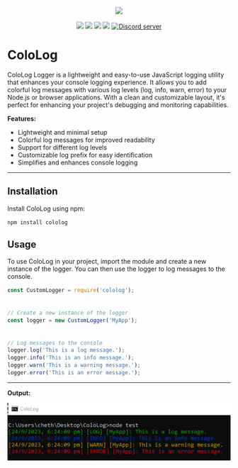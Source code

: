 <p align="center"><a href="https://nodei.co/npm/cololog/"><img src="https://nodei.co/npm/cololog.png"></a></p>
<p align="center"><img src="https://img.shields.io/npm/v/cololog"> <img src="https://img.shields.io/npm/dm/discord-hcololog?label=downloads"> <img src="https://img.shields.io/npm/l/cololog"> <img src="https://img.shields.io/github/repo-size/chethanyadav456/cololog">  <a href="https://discord.gg/R33e7Pm5YV"><img src="https://discordapp.com/api/guilds/810116763639087124/widget.png" alt="Discord server"/></a></p>

# ColoLog

ColoLog Logger is a lightweight and easy-to-use JavaScript logging utility that enhances your console logging experience. It allows you to add colorful log messages with various log levels (log, info, warn, error) to your Node.js or browser applications. With a clean and customizable layout, it's perfect for enhancing your project's debugging and monitoring capabilities.

**Features:**
- Lightweight and minimal setup
- Colorful log messages for improved readability
- Support for different log levels
- Customizable log prefix for easy identification
- Simplifies and enhances console logging

---

## Installation

Install ColoLog using npm:

```bash
npm install cololog
```

## Usage

To use ColoLog in your project, import the module and create a new instance of the logger. You can then use the logger to log messages to the console.

```javascript
const CustomLogger = require('cololog');


// Create a new instance of the logger
const logger = new CustomLogger('MyApp');


// Log messages to the console
logger.log('This is a log message.');
logger.info('This is an info message.');
logger.warn('This is a warning message.');
logger.error('This is an error message.');
```

---
**Output:**
<p align="center"><img src="cololog.png"></p>
